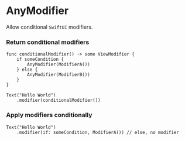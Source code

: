 # AnyModifier

Allow conditional `SwiftUI` modifiers. 

### Return conditional modifiers

```
func conditionalModifier() -> some ViewModifier {
    if someCondition {
        AnyModifier(ModifierA())
    } else {
        AnyModifier(ModifierB())
    }
}

Text("Hello World")
    .modifier(conditionalModifier())
```

### Apply modifiers conditionally 

```
Text("Hello World")
    .modifier(if: someCondition, ModifierA()) // else, no modifier
```
